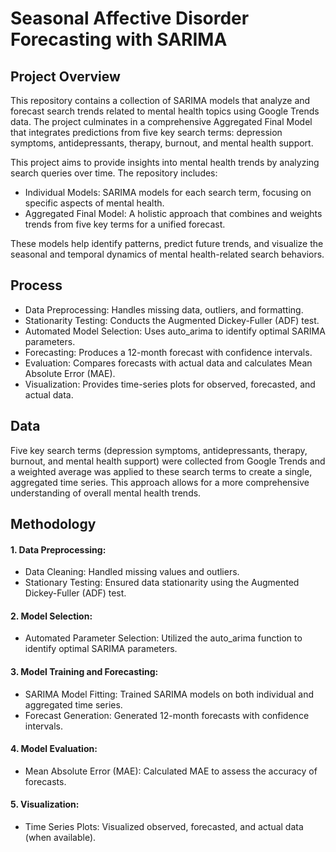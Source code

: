 # Seasonal Affective Disorder Forecasting with SARIMA

## Project Overview

This repository contains a collection of SARIMA models that analyze and forecast search trends related to mental health topics using Google Trends data. The project culminates in a comprehensive Aggregated Final Model that integrates predictions from five key search terms: depression symptoms, antidepressants, therapy, burnout, and mental health support.

This project aims to provide insights into mental health trends by analyzing search queries over time. The repository includes:

- Individual Models: SARIMA models for each search term, focusing on specific aspects of mental health.
- Aggregated Final Model: A holistic approach that combines and weights trends from five key terms for a unified forecast.

These models help identify patterns, predict future trends, and visualize the seasonal and temporal dynamics of mental health-related search behaviors.

## Process

- Data Preprocessing: Handles missing data, outliers, and formatting.
- Stationarity Testing: Conducts the Augmented Dickey-Fuller (ADF) test.
- Automated Model Selection: Uses auto_arima to identify optimal SARIMA parameters.
- Forecasting: Produces a 12-month forecast with confidence intervals.
- Evaluation: Compares forecasts with actual data and calculates Mean Absolute Error (MAE).
- Visualization: Provides time-series plots for observed, forecasted, and actual data.

## Data

Five key search terms (depression symptoms, antidepressants, therapy, burnout, and mental health support) were collected from Google Trends and a weighted average was applied to these search terms to create a single, aggregated time series. This approach allows for a more comprehensive understanding of overall mental health trends.

## Methodology

#### 1. Data Preprocessing:
  - Data Cleaning: Handled missing values and outliers.
  - Stationary Testing: Ensured data stationarity using the Augmented Dickey-Fuller (ADF) test.
    
#### 2. Model Selection:
  - Automated Parameter Selection: Utilized the auto_arima function to identify optimal SARIMA parameters.
    
#### 3. Model Training and Forecasting:
  - SARIMA Model Fitting: Trained SARIMA models on both individual and aggregated time series.
  - Forecast Generation: Generated 12-month forecasts with confidence intervals.
    
#### 4. Model Evaluation:
  - Mean Absolute Error (MAE): Calculated MAE to assess the accuracy of forecasts.
    
#### 5. Visualization:
  - Time Series Plots: Visualized observed, forecasted, and actual data (when available).




